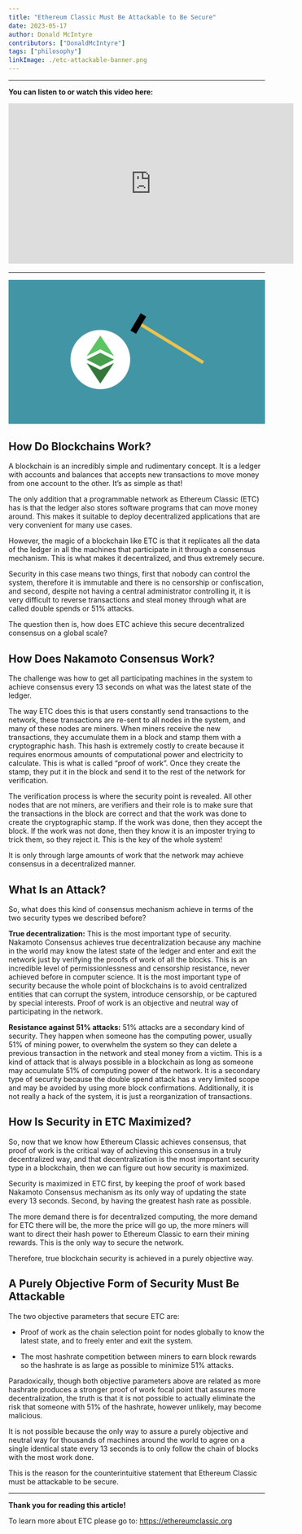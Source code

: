 ```yaml
---
title: "Ethereum Classic Must Be Attackable to Be Secure"
date: 2023-05-17
author: Donald McIntyre
contributors: ["DonaldMcIntyre"]
tags: ["philosophy"]
linkImage: ./etc-attackable-banner.png
---
```


---
**You can listen to or watch this video here:**

<iframe width="560" height="315" src="https://www.youtube.com/embed/GF8lxfsqdi0" title="YouTube video player" frameborder="0" allow="accelerometer; autoplay; clipboard-write; encrypted-media; gyroscope; picture-in-picture; web-share" allowfullscreen></iframe>

---

![ETC must be attackable.](./etc-attackable-banner.png)

## How Do Blockchains Work?

A blockchain is an incredibly simple and rudimentary concept. It is a ledger with accounts and balances that accepts new transactions to move money from one account to the other. It’s as simple as that!

The only addition that a programmable network as Ethereum Classic (ETC) has is that the ledger also stores software programs that can move money around. This makes it suitable to deploy decentralized applications that are very convenient for many use cases.

However, the magic of a blockchain like ETC is that it replicates all the data of the ledger in all the machines that participate in it through a consensus mechanism. This is what makes it decentralized, and thus extremely secure.

Security in this case means two things, first that nobody can control the system, therefore it is immutable and there is no censorship or confiscation, and second, despite not having a central administrator controlling it, it is very difficult to reverse transactions and steal money through what are called double spends or 51% attacks.

The question then is, how does ETC achieve this secure decentralized consensus on a global scale?

## How Does Nakamoto Consensus Work?

The challenge was how to get all participating machines in the system to achieve consensus every 13 seconds on what was the latest state of the ledger.

The way ETC does this is that users constantly send transactions to the network, these transactions are re-sent to all nodes in the system, and many of these nodes are miners. When miners receive the new transactions, they accumulate them in a block and stamp them with a cryptographic hash. This hash is extremely costly to create because it requires enormous amounts of computational power and electricity to calculate. This is what is called “proof of work”. Once they create the stamp, they put it in the block and send it to the rest of the network for verification.

The verification process is where the security point is revealed. All other nodes that are not miners, are verifiers and their role is to make sure that the transactions in the block are correct and that the work was done to create the cryptographic stamp. If the work was done, then they accept the block. If the work was not done, then they know it is an imposter trying to trick them, so they reject it. This is the key of the whole system!

It is only through large amounts of work that the network may achieve consensus in a decentralized manner.

## What Is an Attack?

So, what does this kind of consensus mechanism achieve in terms of the two security types we described before?

**True decentralization:** This is the most important type of security. Nakamoto Consensus achieves true decentralization because any machine in the world may know the latest state of the ledger and enter and exit the network just by verifying the proofs of work of all the blocks. This is an incredible level of permissionlessness and censorship resistance, never achieved before in computer science. It is the most important type of security because the whole point of blockchains is to avoid centralized entities that can corrupt the system, introduce censorship, or be captured by special interests. Proof of work is an objective and neutral way of participating in the network.

**Resistance against 51% attacks:** 51% attacks are a secondary kind of security. They happen when someone has the computing power, usually 51% of mining power, to overwhelm the system so they can delete a previous transaction in the network and steal money from a victim. This is a kind of attack that is always possible in a blockchain as long as someone may accumulate 51% of computing power of the network. It is a secondary type of security because the double spend attack has a very limited scope and may be avoided by using more block confirmations. Additionally, it is not really a hack of the system, it is just a reorganization of transactions.

## How Is Security in ETC Maximized?

So, now that we know how Ethereum Classic achieves consensus, that proof of work is the critical way of achieving this consensus in a truly decentralized way, and that decentralization is the most important security type in a blockchain, then we can figure out how security is maximized.

Security is maximized in ETC first, by keeping the proof of work based Nakamoto Consensus mechanism as its only way of updating the state every 13 seconds. Second, by having the greatest hash rate as possible. 

The more demand there is for decentralized computing, the more demand for ETC there will be, the more the price will go up, the more miners will want to direct their hash power to Ethereum Classic to earn their mining rewards. This is the only way to secure the network.

Therefore, true blockchain security is achieved in a purely objective way.

## A Purely Objective Form of Security Must Be Attackable

The two objective parameters that secure ETC are:

- Proof of work as the chain selection point for nodes globally to know the latest state, and to freely enter and exit the system.

- The most hashrate competition between miners to earn block rewards so the hashrate is as large as possible to minimize 51% attacks.

Paradoxically, though both objective parameters above are related as more hashrate produces a stronger proof of work focal point that assures more decentralization, the truth is that it is not possible to actually eliminate the risk that someone with 51% of the hashrate, however unlikely, may become malicious.

It is not possible because the only way to assure a purely objective and neutral way for thousands of machines around the world to agree on a single identical state every 13 seconds is to only follow the chain of blocks with the most work done.

This is the reason for the counterintuitive statement that Ethereum Classic must be attackable to be secure.

---

**Thank you for reading this article!**

To learn more about ETC please go to: https://ethereumclassic.org
